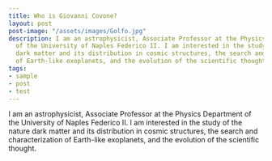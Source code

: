 ```yaml
---
title: Who is Giovanni Covone?
layout: post
post-image: "/assets/images/Golfo.jpg"
description: I am an astrophysicist, Associate Professor at the Physics Department
  of the University of Naples Federico II. I am interested in the study of the nature
  dark matter and its distribution in cosmic structures, the search and characterization
  of Earth-like exoplanets, and the evolution of the scientific thought.
tags:
- sample
- post
- test
---
```


I am an astrophysicist, Associate Professor at the Physics Department of the University of Naples Federico II. I am interested in the study of the nature dark matter and its distribution in cosmic structures, the search and characterization of Earth-like exoplanets, and the evolution of the scientific thought.